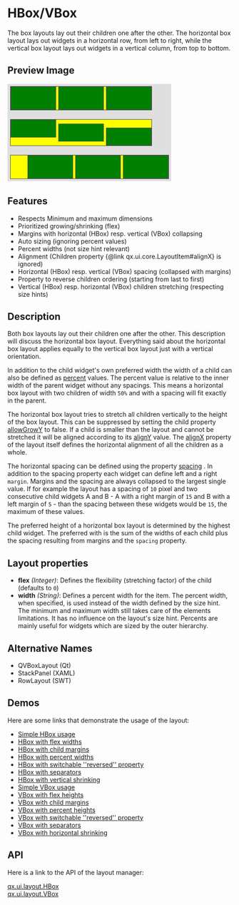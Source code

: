 # HBox/VBox

The box layouts lay out their children one after the other. The horizontal box
layout lays out widgets in a horizontal row, from left to right, while the
vertical box layout lays out widgets in a vertical column, from top to bottom.

## Preview Image

![hbox.png](hbox.png)

## Features

- Respects Minimum and maximum dimensions
- Prioritized growing/shrinking (flex)
- Margins with horizontal (HBox) resp. vertical (VBox) collapsing
- Auto sizing (ignoring percent values)
- Percent widths (not size hint relevant)
- Alignment (Children property {@link qx.ui.core.LayoutItem#alignX} is ignored)
- Horizontal (HBox) resp. vertical (VBox) spacing (collapsed with margins)
- Property to reverse children ordering (starting from last to first)
- Vertical (HBox) resp. horizontal (VBox) children stretching (respecting size
  hints)

## Description

Both box layouts lay out their children one after the other. This description
will discuss the horizontal box layout. Everything said about the horizontal box
layout applies equally to the vertical box layout just with a vertical
orientation.

In addition to the child widget's own preferred width the width of a child can
also be defined as [percent](README.md#percent) values. The percent value is
relative to the inner width of the parent widget without any spacings. This
means a horizontal box layout with two children of width `50%` and with a
spacing will fit exactly in the parent.

The horizontal box layout tries to stretch all children vertically to the height
of the box layout. This can be suppressed by setting the child property
[allowGrowY](apps://apiviewer/#qx.ui.core.LayoutItem~setAllowGrowY) to false. If
a child is smaller than the layout and cannot be stretched it will be aligned
according to its [alignY](apps://apiviewer/#qx.ui.core.LayoutItem~setAlignY)
value. The [alignX](apps://apiviewer/#qx.ui.layout.HBox~setAlignX) property of
the layout itself defines the horizontal alignment of all the children as a
whole.

The horizontal spacing can be defined using the property
[spacing](apps://apiviewer/#qx.ui.layout.HBox~setSpacing) . In addition to the
spacing property each widget can define left and a right `margin`. Margins and
the spacing are always collapsed to the largest single value. If for example the
layout has a spacing of `10` pixel and two consecutive child widgets A and B - A
with a right margin of `15` and B with a left margin of `5` - than the spacing
between these widgets would be `15`, the maximum of these values.

The preferred height of a horizontal box layout is determined by the highest
child widget. The preferred with is the sum of the widths of each child plus the
spacing resulting from margins and the `spacing` property.

## Layout properties

- **flex** _(Integer)_: Defines the flexibility (stretching factor) of the child
  (defaults to `0`)
- **width** _(String)_: Defines a percent width for the item. The percent width,
  when specified, is used instead of the width defined by the size hint. The
  minimum and maximum width still takes care of the elements limitations. It has
  no influence on the layout's size hint. Percents are mainly useful for widgets
  which are sized by the outer hierarchy.

## Alternative Names

- QVBoxLayout (Qt)
- StackPanel (XAML)
- RowLayout (SWT)

## Demos

Here are some links that demonstrate the usage of the layout:

- [Simple HBox usage](apps://demobrowser/#layout~HBox.html)
- [HBox with flex widths](apps://demobrowser/#layout~HBox_Flex.html)
- [HBox with child margins](apps://demobrowser/#layout~HBox_Margin.html)
- [HBox with percent widths](apps://demobrowser/#layout~HBox_Percent.html)
- [HBox with switchable ''reversed'' property](apps://demobrowser/#layout~HBox_Reversed.html)
- [HBox with separators](apps://demobrowser/#layout~HBox_Separator.html)
- [HBox with vertical shrinking](apps://demobrowser/#layout~HBox_ShrinkY.html)
- [Simple VBox usage](apps://demobrowser/#layout~VBox.html)
- [VBox with flex heights](apps://demobrowser/#layout~VBox_Flex.html)
- [VBox with child margins](apps://demobrowser/#layout~VBox_Margin.html)
- [VBox with percent heights](apps://demobrowser/#layout~VBox_Percent.html)
- [VBox with switchable ''reversed'' property](apps://demobrowser/#layout~VBox_Reversed.html)
- [VBox with separators](apps://demobrowser/#layout~VBox_Separator.html)
- [VBox with horizontal shrinking](apps://demobrowser/#layout~VBox_ShrinkX.html)

## API

Here is a link to the API of the layout manager:

[qx.ui.layout.HBox](apps://apiviewer/#qx.ui.layout.HBox)  
[qx.ui.layout.VBox](apps://apiviewer/#qx.ui.layout.VBox)
